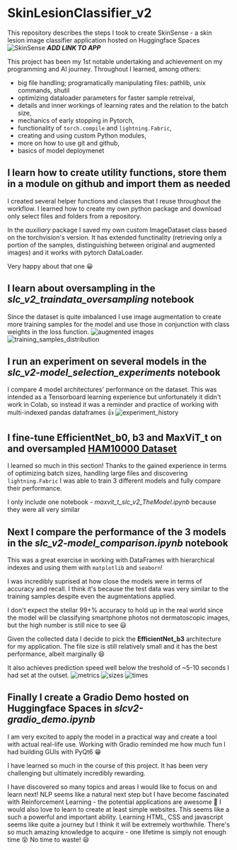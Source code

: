 # SkinLesionClassifier_v2
This repository describes the steps I took to create SkinSense - a skin lesion image classifier application hosted on Huggingface Spaces ![SkinSense](https:) ***ADD LINK TO APP***

This project has been my 1st notable undertaking and achievement on my programming and AI journey. Throughout I learned, among others:
* big file handling; programatically manipulating files: pathlib, unix commands, shutil
* optimizing dataloader parameters for faster sample retreival,
* details and inner workings of learning rates and the relation to the batch size,
* mechanics of early stopping in Pytorch,
* functionality of `torch.compile` and `lightning.Fabric`,
* creating and using custom Python modules,
* more on how to use git and github,
* basics of model deploymenet

## I learn how to create utility functions, store them in a module on github and import them as needed
I created several helper functions and classes that I reuse throughout the workflow. I learned how to create my own python package and download only select files and folders from a repository.

In the *auxiliary* package I saved my own custom ImageDataset class based on the torchvision's version. It has extended functinality (retrieving only a portion of the samples, distinguishing between original and augmented images) and it works with pytorch DataLoader.

Very happy about that one :grinning:

## I learn about **oversampling** in the *slc_v2_traindata_oversampling* notebook
Since the dataset is quite imbalanced I use image augmentation to create more training samples for the model and use those in conjunction with class weights in the loss function.
![augmented images](https://github.com/user-attachments/assets/c7c742c7-47d1-4f60-b24b-2066a5424bae)
![training_samples_distribution](https://github.com/user-attachments/assets/13041712-e5ca-407a-b581-a8b3ffa0a276)

## I run an experiment on several models in the *slc_v2-model_selection_experiments* notebook
I compare 4 model architectures' performance on the dataset. This was intended as a Tensorboard learning experience but unfortunately it didn't work in Colab, so instead it was a reminder and practice of working with multi-indexed pandas dataframes :+1:
![experiment_history](https://github.com/user-attachments/assets/0a2ec44d-1066-4da8-814b-39c56606db13)

## I fine-tune EfficientNet_b0, b3 and MaxViT_t on and oversampled [HAM10000 Dataset](https://dataverse.harvard.edu/dataset.xhtml?persistentId=doi:10.7910/DVN/DBW86T)
I learned so much in this section! Thanks to the gained experience in terms of optimizing batch sizes, handling large files and discovering `lightning.Fabric` I was able to train 3 different models and fully compare their performance.

I only include one notebook - *maxvit_t_slc_v2_TheModel.ipynb* because they were all very similar

## Next I compare the performance of the 3 models in the *slc_v2-model_comparison.ipynb* notebook
This was a great exercise in working with DataFrames with hierarchical indexes and using them with `matplotlib` and `seaborn`!

I was incredibly suprised at how close the models were in terms of accuracy and recall. I think it's because the test data was very similar to the training samples despite even the augmentations applied.

I don't expect the stellar 99+% accuracy to hold up in the real world since the model will be classifying smartphone photos not dermatoscopic images, but the high number is still nice to see 😃

Given the collected data I decide to pick the **EfficientNet_b3** architecture for my application. The file size is still relatively small and it has the best performance, albeit marginally 😆 

It also achieves prediction speed well below the treshold of ~5-10 seconds I had set at the outset.
![metrics](https://github.com/user-attachments/assets/d542fa23-1061-4333-90b5-dac4ecc68fe2)
![sizes](https://github.com/user-attachments/assets/cc7acf7c-538b-4436-9212-1115b4c2d49a)
![times](https://github.com/user-attachments/assets/97a1fe72-32e0-40f2-93f7-37e3d7ef571f)

## Finally I create a Gradio Demo hosted on Huggingface Spaces in *slcv2-gradio_demo.ipynb*
I am very excited to apply the model in a practical way and create a tool with actual real-life use. Working with Gradio reminded me how much fun I had building GUIs with PyQt6 :grin:

I have learned so much in the course of this project. It has been very challenging but ultimately incredibly rewarding. 

I have discovered so many topics and areas I would like to focus on and learn next! NLP seems like a natural next step but I have become fascinated with Reinforcement Learning - the potential applications are awesome 🤯 
I would also love to learn to create at least simple websites. This seems like a such a powerful and important ability. Learning HTML, CSS and javascript seems like quite a journey but I think it will be extremely worthwhile.
There's so much amazing knowledge to acquire - one lifetime is simply not enough time :dizzy_face: No time to waste! :smiley:


